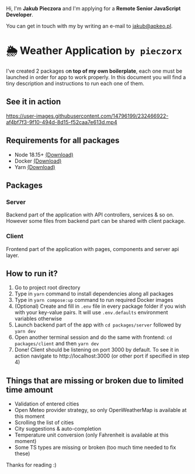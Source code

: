 Hi, I'm **Jakub Pieczora** and I'm applying for a **Remote Senior JavaScript Developer**.

You can get in touch with my by writing an e-mail to [jakub@apkeo.pl](mailto:jakub@apkeo.pl).

# 🌦️ Weather Application `by pieczorx`

I've created 2 packages o**n top of my own boilerplate**, each one must be launched in order for app to work properly. In this document you will find a tiny description and instructions to run each one of them.

## See it in action
https://user-images.githubusercontent.com/14796199/232466922-af4bf7f3-9f10-494d-8d15-f52caa7e613d.mp4


## Requirements for all packages
- Node 18.15+ [(Download)](https://nodejs.org/en/download/)
- Docker [(Download)](https://www.docker.com/products/docker-desktop/)
- Yarn [(Download)](https://classic.yarnpkg.com/lang/en/docs/install/#windows-stable)

## Packages
### Server 
Backend part of the application with API controllers, services & so on. However some files from backend part can be shared with client package.
### Client
Frontend part of the application with pages, components and server api layer.

## How to run it?
1. Go to project root directory
2. Type in `yarn` command to install dependencies along all packages
3. Type in `yarn compose:up` command to run required Docker images
4. (Optional) Create and fill in `.env` file in every package folder if you wish with your key-value pairs. It will use `.env.defaults` environment variables otherwise
5. Launch backend part of the app with `cd packages/server` followed by `yarn dev`
6. Open another terminal session and do the same with frontend: `cd packages/client` and then `yarn dev`
7. Done! Client should be listening on port 3000 by default. To see it in action navigate to http://localhost:3000 (or other port if specified in step 4)

## Things that are missing or broken due to limited time amount
- Validation of entered cities
- Open Meteo provider strategy, so only OpenWeatherMap is available at this moment
- Scrolling the list of cities
- City suggestions & auto-completion
- Temperature unit conversion (only Fahrenheit is available at this moment)
- Some TS types are missing or broken (too much time needed to fix these)

Thanks for reading :)
